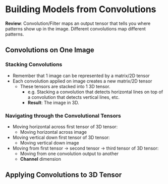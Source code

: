 # Building Models from Convolutions

**Review**: Convolution/Filter maps an output tensor that tells you where patterns show up in the image. Different convolutions map different patterns.

## Convolutions on One Image

### Stacking Convolutions

- Remember that 1 image can be represented by a matrix/2D tensor
- Each convolution applied on image creates a new matrix/2D tensor
  - These tensors are stacked into 1 3D tensor.
    - e.g. Stacking a convolution that detects horizontal lines on top of a convolution that detects vertical lines, etc.
    - **Result**: The image in 3D.

### Navigating through the Convolutional Tensors

- Moving horizontal across first tensor of 3D tensor:
  - Moving horizontal across image
- Moving vertical down first tensor of 3D tensor:
  - Moving vertical down image
- Moving from first tensor &rarr; second tensor &rarr; third tensor of 3D tensor:
  - Moving from one convolution output to another
  - **Channel** dimension

## Applying Convolutions to 3D Tensor



